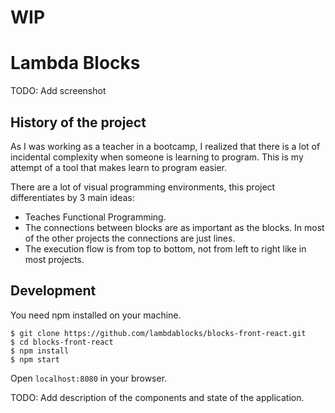 # WIP

# Lambda Blocks

TODO: Add screenshot


## History of the project

As I was working as a teacher in a bootcamp,
I realized that there is a lot of incidental complexity when someone is learning to program.
This is my attempt of a tool that makes learn to program easier.


There are a lot of visual programming environments,
this project differentiates by 3 main ideas:
- Teaches Functional Programming.
- The connections between blocks are as important as the blocks.
In most of the other projects the connections are just lines.
- The execution flow is from top to bottom, not from left to right like in most projects.


## Development

You need npm installed on your machine.

```
$ git clone https://github.com/lambdablocks/blocks-front-react.git
$ cd blocks-front-react
$ npm install
$ npm start
```
Open `localhost:8080` in your browser.

TODO: Add description of the components and state of the application.
